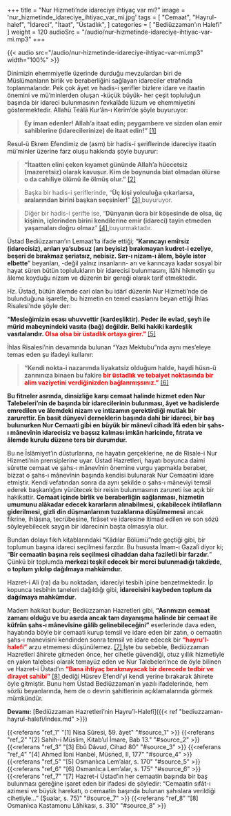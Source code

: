 +++
title = "Nur Hizmeti’nde idareciye ihtiyaç var mı?"
image = 'nur_hizmetinde_idareciye_ihtiyac_var_mi.jpg'
tags = [
    "Cemaat",
    "Hayrul-halef",
    "İdareci",
    "İtaat",
    "Üstadlık",
]
categories = [
    "Bediüzzaman'ın Halefi"
]
weight = 120
audioSrc = "/audio/nur-hizmetinde-idareciye-ihtiyac-var-mi.mp3"
+++

{{< audio src="/audio/nur-hizmetinde-idareciye-ihtiyac-var-mi.mp3" width="100%" >}}

Dinimizin ehemmiyetle üzerinde durduğu mevzulardan biri de Müslümanların birlik ve beraberliğini sağlayan idareciler etrafında toplanmalarıdır. Pek çok âyet ve hadis-i şerifler bizlere idare ve itaatin önemini ve mü’minlerden oluşan -küçük büyük- her çeşit topluluğun başında bir idareci bulunmasının fevkalâde lüzum ve ehemmiyetini göstermektedir. Allahü Teâlâ Kur’ân-ı Kerîm’de şöyle buyuruyor:

> **Ey iman edenler! Allah’a itaat edin; peygambere ve sizden olan emir sahiblerine (idarecilerinize) de itaat edin!”** <a name="source_1" href="#ref_1"> [1] </a> 

Resul-ü Ekrem Efendimiz de (asm) bir hadis-i şeriflerinde idareciye itaatin mü’minler üzerine farz oluşu hakkında şöyle buyurur:

> **“İtaatten elini çeken kıyamet gününde Allah’a hüccetsiz (mazeretsiz) olarak kavuşur. Kim de boynunda biat olmadan ölürse o da cahiliye ölümü ile ölmüş olur.”** <a name="source_2" href="#ref_2"> [2] </a>

> Başka bir hadis-i şeriflerinde, “**Üç kişi yolculuğa çıkarlarsa, aralarından birini başkan seçsinler!**” <a name="source_3" href="#ref_3"> [3] </a> buyuruyor.

> Diğer bir hadis-i şerifte ise, “**Dünyanın ücra bir köşesinde de olsa, üç kişinin, içlerinden birini kendilerine emir (idareci) tayin etmeden yaşamaları doğru olmaz**” <a name="source_4" href="#ref_4"> [4] </a> buyurmaktadır.

Üstad Bediüzzaman’ın Lemaat’ta ifade ettiği; “**Karıncayı emîrsiz (idarecisiz), arıları ya’subsuz (arı beyisiz) bırakmayan kudret-i ezeliye, beşeri de bırakmaz şeriatsız, nebisiz. Sırr-ı nizam-ı âlem, böyle ister elbette**” beyanları, -değil yalnız insanların- arı ve karıncaya kadar sosyal bir hayat süren bütün toplulukların bir idarecisi bulunmasını, ilâhi hikmetin şu âleme koyduğu nizam ve düzenin bir gereği olarak tarif etmektedir.

Hz. Üstad, bütün âlemde cari olan bu idârî düzenin Nur Hizmeti’nde de bulunduğuna işaretle, bu hizmetin en temel esaslarını beyan ettiği İhlas Risalesi’nde şöyle der:


**“Mesleğimizin esası uhuvvettir (kardeşliktir). Peder ile evlad, şeyh ile mürid mabeynindeki vasıta (bağ) değildir. Belki hakiki kardeşlik vasıtalarıdır. <span style="color:red"> Olsa olsa bir üstadlık ortaya girer.”</span>**  <a name="source_5" href="#ref_5"> [5] </a>

İhlas Risalesi’nin devamında bulunan “Yazı Mektubu”nda aynı mes’eleye temas eden şu ifadeyi kullanır:


> **“Kendi nokta-i nazarımda liyakatsiz olduğum halde, haydi hüsn-ü zannınıza binaen bu fakire <span style="color:red">  bir üstadlık ve tebaiyet noktasında bir alim vaziyetini verdiğinizden bağlanmışsınız.”</span>**  <a name="source_6" href="#ref_6"> [6] </a>


**Bu fitneler asrında, dinsizliğe karşı cemaat halinde hizmet eden Nur Talebeleri’nin de başında bir idarecilerinin bulunması, âyet ve hadislerde emredilen ve âlemdeki nizam ve intizamın gerektirdiği mutlak bir zarurettir. En basit dünyevî derneklerin başında dahi bir idareci, bir baş bulunurken Nur Cemaati gibi en büyük bir mânevî cihadı îfâ eden bir şahs-ı mânevînin idarecisiz ve başsız kalması imkân haricinde, fıtrata ve âlemde kurulu düzene ters bir durumdur.**

Bu ne İslâmiyet’in düsturlarına, ne hayatın gerçeklerine, ne de Risale-i Nur Hizmeti’nin prensiplerine uyar. Üstad Hazretleri, hayatı boyunca daimi sûrette cemaat ve şahs-ı mânevînin önemine vurgu yapmakla beraber, bizzat o şahs-ı mânevînin başında kendisi bulunarak Nur Cemaatini idare etmiştir. Kendi vefatından sonra da aynı şekilde o şahs-ı mâneviyi temsil ederek başkanlığını yürütecek bir reisin bulunmasının zarureti ise açık bir hakikattir.  **Cemaat içinde birlik ve beraberliğin sağlanması, hizmetin umumunu alâkadar edecek kararların alınabilmesi, çıkabilecek ihtilafların giderilmesi, gizli din düşmanlarının tuzaklarına düşülmemesi**  ancak fikrine, ihlâsına, tecrübesine, firâset ve idaresine itimad edilen ve son sözü söyleyebilecek saygın bir idarecinin başta olmasıyla olur.

Bundan dolayı fıkıh kitablarındaki “Kâdılar Bölümü”nde geçtiği gibi, bir toplumun başına idareci seçilmesi farzdır. Bu hususta İmam-ı Gazalî diyor ki; “**Bir cemaatin başına reis seçilmesi cihaddan daha faziletli bir farzdır.**” Çünkü bir toplumda  **merkezi teşkil edecek bir merci bulunmadığı takdirde, o toplum yıkılıp dağılmaya mahkûmdur.**

Hazret-i Ali (ra) da bu noktadan, idareciyi tesbih ipine benzetmektedir. İp kopunca tesbihin taneleri dağıldığı gibi,  **idarecisini kaybeden toplum da dağılmaya mahkûmdur**.

Madem hakikat budur; Bediüzzaman Hazretleri gibi,  **“Asrımızın cemaat zamanı olduğu ve bu asırda ancak tam dayanışma halinde bir cemaat ile küfrün şahs-ı mânevîsine gâlib gelinebileceğini”**  eserlerinde dava eden, hayatında böyle bir cemaati kurup temsil ve idare eden bir zatın, o cemaatin şahs-ı manevisini kendinden sonra temsil ve idare edecek bir  **<span style="color:red">“hayru’l-halefi”</span>**  arzu etmemesi düşünülemez.  <a name="source_7" href="#ref_7"> [7] </a>  İşte bu sebeble, Bediüzzaman Hazretleri âhirete gitmeden önce, her cihetle güvendiği, otuz yıllık hizmetiyle en yakın talebesi olarak temayüz eden ve Nur Talebeleri’nce de öyle bilinen ve Hazret-i Üstad’ın **<span style="color:red">“Bana ihtiyaç bırakmayacak bir derecede tedbir ve dirayet sahibi”</span>**  <a name="source_8" href="#ref_8"> [8] </a>  dediği Hüsrev Efendi’yi kendi yerine bırakarak âhirete öyle gitmiştir. Bunu hem Üstad Bediüzzaman’ın yazılı ifadelerinde, hem sözlü beyanlarında, hem de o devrin şahitlerinin açıklamalarında görmek mümkündür.

**Devamı:** [Bediüzzaman Hazretleri’nin Hayru’l-Halefi]({{< ref "bediuzzaman-hayrul-halefi/index.md" >}})

{{<referans "ref_1" "[1] Nisa Sûresi, 59. âyet" "#source_1" >}}
{{<referans "ref_2" "[2] Sahih-i Müslim, Kitab’ul İmare, Bab 13." "#source_2" >}}
{{<referans "ref_3" "[3] Ebû Dâvud, Cihad 80" "#source_3" >}}
{{<referans "ref_4" "[4] Ahmed İbni Hanbel, Müsned, II, 177" "#source_4" >}}
{{<referans "ref_5" "[5] Osmanlıca Lem’alar, s. 170" "#source_5" >}}
{{<referans "ref_6" "[6] Osmanlıca Lem’alar, s. 175" "#source_6" >}}
{{<referans "ref_7" "[7] Hazret-i Üstad’ın her cemaatin başında bir baş bulunması gereğine işaret eden bir ifadesi de şöyledir: “Cemaatin sıfât-ı azimesi ve büyük harekatı, o cemaatin başında bulunan şahıslara  verildiği cihetiyle…” (Şualar, s. 75)" "#source_7" >}}
{{<referans "ref_8" "[8] Osmanlıca Kastamonu Lâhikası, s. 310" "#source_8" >}}
